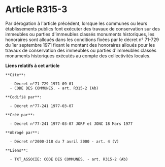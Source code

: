 # Article R315-3

Par dérogation à l'article précédent, lorsque les communes ou leurs établissements publics font exécuter des travaux de
conservation sur des immeubles ou parties d'immeubles classés monuments historiques, les honoraires sont alloués dans les
conditions fixées par le décret n° 71-729 du 1er septembre 1971 fixant le montant des honoraires alloués pour les travaux de
conservation des immeubles ou parties d'immeubles classés monuments historiques exécutés au compte des collectivités locales.

**Liens relatifs à cet article**

	**Cite**:

	  - Décret n°71-729 1971-09-01
	  - CODE DES COMMUNES. - art. R315-2 (Ab)

	**Codifié par**:

	  - Décret n°77-241 1977-03-07

	**Créé par**:

	  - Décret n°77-241 1977-03-07 JORF et JONC 18 Mars 1977

	**Abrogé par**:

	  - Décret n°2000-318 du 7 avril 2000 - art. 4 (V)

	**Liens**:

	  - TXT_ASSOCIE: CODE DES COMMUNES. - art. R315-2 (Ab)
